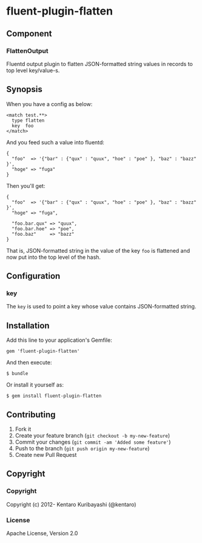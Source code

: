 # fluent-plugin-flatten

## Component

### FlattenOutput

Fluentd output plugin to flatten JSON-formatted string values in records to top level key/value-s.

## Synopsis

When you have a config as below:

```
<match test.**>
  type flatten
  key  foo
</match>
```

And you feed such a value into fluentd:

```
{
  "foo"  => '{"bar" : {"qux" : "quux", "hoe" : "poe" }, "baz" : "bazz" }',
  "hoge" => "fuga"
}
```

Then you'll get:

```
{
  "foo"  => '{"bar" : {"qux" : "quux", "hoe" : "poe" }, "baz" : "bazz" }',
  "hoge" => "fuga",

  "foo.bar.qux" => "quux",
  "foo.bar.hoe" => "poe",
  "foo.baz"     => "bazz"
}
```

That is, JSON-formatted string in the value of the key `foo` is flattened and now put into the top level of the hash.

## Configuration

### key

The `key` is used to point a key whose value contains JSON-formatted
string.

## Installation

Add this line to your application's Gemfile:

    gem 'fluent-plugin-flatten'

And then execute:

    $ bundle

Or install it yourself as:

    $ gem install fluent-plugin-flatten

## Contributing

1. Fork it
2. Create your feature branch (`git checkout -b my-new-feature`)
3. Commit your changes (`git commit -am 'Added some feature'`)
4. Push to the branch (`git push origin my-new-feature`)
5. Create new Pull Request

## Copyright

### Copyright

Copyright (c) 2012- Kentaro Kuribayashi (@kentaro)

### License

Apache License, Version 2.0
